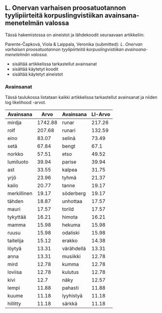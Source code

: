## L. Onervan varhaisen proosatuotannon tyylipiirteitä korpuslingvistiikan avainsana-menetelmän valossa

Tässä hakemistossa on aineistot ja lähdekoodit seuraavaan artikkeliin:

Parente-Čapková, Viola & Laippala, Veronika (submitted): _L. Onervan varhaisen proosatuotannon tyylipiirteitä korpuslingvistiikan avainsana-menetelmän valossa._

- <keywords-small/> sisältää artikkelissa tarkastellut avainsanat
- <scripts/> sisältää käytetyt koodit
- <data-small/> sisältää käytetyt aineistot
  
### Avainsanat

Tässä taulukossa listataan kaikki artikkelissa tarkastellut avainsanat ja niiden log likelihood -arvot.

| Avainsana         | Arvo   | Avainsana        | Ll-Arvo   |
|-------------|--------|------------|--------|
| mirdja      | 1742.88 | runar      | 217.26  |
| rolf        | 207.68  | runari     | 132.59  |
| eino        | 83.07   | selinä     | 73.49   |
| setä        | 67.84   | bengt      | 67.1    |
| norkko      | 57.51   | etso       | 49.52   |
| lumiluoto   | 39.94   | parise     | 39.94   |
| ast         | 33.55   | kalpea     | 31.75   |
| yrjö        | 23.96   | tyhmä      | 21.37   |
| kailo       | 20.77   | tanne      | 19.17   |
| merkillinen | 19.17   | söderberg  | 19.17   |
| tähden      | 18.87   | unhottaa   | 17.57   |
| mauri       | 17.57   | torild     | 17.57   |
| tykyttää    | 16.21   | himota     | 16.21   |
| mamma       | 15.98   | hekuma     | 15.98   |
| ruusu       | 15.98   | odaliski   | 15.98   |
| taitelija   | 15.12   | erakko     | 14.38   |
| löytyä      | 13.31   | värähdellä | 13.31   |
| anna        | 13.31   | musiikki   | 12.78   |
| mird        | 12.78   | kumma      | 12.78   |
| loviisa     | 12.78   | kulutus    | 12.78   |
| kivi        | 12.7    | näky       | 12.57   |
| lempi       | 11.88   | pahasti    | 11.88   |
| kuume       | 11.18   | lyyhistyä  | 11.18   |
| hillitty    | 11.18   | särkkä     | 11.18   |
